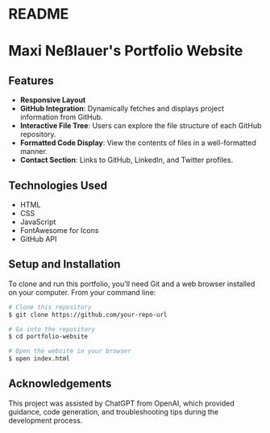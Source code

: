 # README
# Maxi Neßlauer's Portfolio Website

## Features
- **Responsive Layout**
- **GitHub Integration**: Dynamically fetches and displays project information from GitHub.
- **Interactive File Tree**: Users can explore the file structure of each GitHub repository.
- **Formatted Code Display**: View the contents of files in a well-formatted manner.
- **Contact Section**: Links to GitHub, LinkedIn, and Twitter profiles.

## Technologies Used
- HTML
- CSS
- JavaScript
- FontAwesome for Icons
- GitHub API

## Setup and Installation
To clone and run this portfolio, you'll need Git and a web browser installed on your computer. From your command line:

```bash
# Clone this repository
$ git clone https://github.com/your-repo-url

# Go into the repository
$ cd portfolio-website

# Open the website in your browser
$ open index.html
```

## Acknowledgements
This project was assisted by ChatGPT from OpenAI, which provided guidance, code generation, and troubleshooting tips during the development process.
